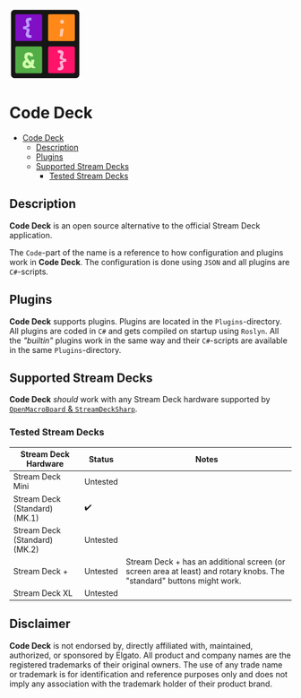 ![Alt text](Images/icon-128.png) 

# Code Deck

- [Code Deck](#code-deck)
  - [Description](#description)
  - [Plugins](#plugins)
  - [Supported Stream Decks](#supported-stream-decks)
    - [Tested Stream Decks](#tested-stream-decks)


## Description

**Code Deck** is an open source alternative to the official Stream Deck application.

The `Code`-part of the name is a reference to how configuration and plugins work in **Code Deck**. The configuration is done using `JSON` and all plugins are `C#`-scripts.


## Plugins

**Code Deck** supports plugins. Plugins are located in the `Plugins`-directory. All plugins are coded in `C#` and gets compiled on startup using `Roslyn`. All the *"builtin"* plugins work in the same way and their `C#`-scripts are available in the same `Plugins`-directory.


## Supported Stream Decks

**Code Deck** *should* work with any Stream Deck hardware supported by [`OpenMacroBoard` & `StreamDeckSharp`](https://github.com/OpenMacroBoard/StreamDeckSharp).

### Tested Stream Decks

| Stream Deck Hardware          | Status     | Notes                                    |
|-------------------------------|------------|------------------------------------------|
| Stream Deck Mini              | Untested   |                                          |
| Stream Deck (Standard) (MK.1) | ✔️         |                                          |
| Stream Deck (Standard) (MK.2) | Untested   |                                          |
| Stream Deck +                 | Untested   | Stream Deck + has an additional screen (or screen area at least) and rotary knobs. The "standard" buttons might work. |
| Stream Deck XL                | Untested   |                                          |


## Disclaimer
**Code Deck** is not endorsed by, directly affiliated with, maintained, authorized, or sponsored by Elgato. All product and company names are the registered trademarks of their original owners. The use of any trade name or trademark is for identification and reference purposes only and does not imply any association with the trademark holder of their product brand.
